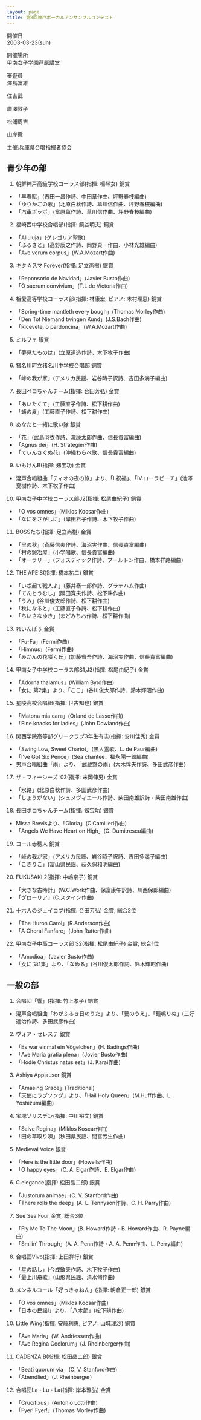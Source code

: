```yaml
---
layout: page
title: 第8回神戸ボーカルアンサンブルコンテスト
---
```

開催日  
2003-03-23(sun)

開催場所  
甲南女子学園芦原講堂

審査員  
澤島富雄

住吉武

廣澤敦子

松浦周吉

山岸徹

主催:兵庫県合唱指揮者協会

青少年の部
----------

1. <span class="choir-name">朝鮮神戸高級学校コーラス部</span>(指揮: 楊琴女)
銅賞

-   「早春賦」(吉田一昌作詩、中田章作曲、坪野春枝編曲)
-   「ゆりかごの歌」(北原白秋作詩、草川信作曲、坪野春枝編曲)
-   「汽車ポッポ」(富原薫作詩、草川信作曲、坪野春枝編曲)

2. <span class="choir-name">福崎西中学校合唱部</span>(指揮: 鏡谷明夫)
銅賞

-   「Alluluja」(グレゴリア聖歌)
-   「ふるさと」(高野辰之作詩、岡野貞一作曲、小林光雄編曲)
-   「Ave verum corpus」(W.A.Mozart作曲)

3. <span class="choir-name">キタ☆スマ Forever</span>(指揮: 足立尚樹)
銀賞

-   「Reponsorio de Navidad」(Javier Busto作曲)
-   「O sacrum convivium」(T.L.de Victoria作曲)

4. <span class="choir-name">相愛高等学校コーラス部</span>(指揮: 林康宏, ピアノ: 木村理恵)
銅賞

-   「Spring-time mantleth every bough」(Thomas Morley作曲)
-   「Den Tot Niemand twingen Kund」(J.S.Bach作曲)
-   「Ricevete, o pardoncina」(W.A.Mozart作曲)

5. <span class="choir-name">ミルフェ</span>
銀賞

-   「夢見たものは」(立原道造作詩、木下牧子作曲)

6. <span class="choir-name">猪名川町立猪名川中学校合唱部</span>
銅賞

-   「峠の我が家」(アメリカ民謡、岩谷時子訳詩、吉田多満子編曲)

7. <span class="choir-name">長田ペコちゃんチーム</span>(指揮: 合田芳弘)
金賞

-   「あいたくて」(工藤直子作詩、松下耕作曲)
-   「蟻の夏」(工藤直子作詩、松下耕作曲)

8. <span class="choir-name">あなたと一緒に歌い隊</span>
銀賞

-   「花」(武島羽衣作詩、瀧廉太郎作曲、信長貴富編曲)
-   「Agnus dei」(H. Strategier作曲)
-   「てぃんさぐぬ花」(沖縄わらべ歌、信長貴富編曲)

9. <span class="choir-name">いもけんB</span>(指揮: 剱宝功)
金賞

-   混声合唱組曲「ティオの夜の旅」より、「I.祝福」、「IV.ローラビーチ」(池澤夏樹作詩、木下牧子作曲)

10. <span class="choir-name">甲南女子中学校コーラス部J2</span>(指揮: 松尾由紀子)
銅賞

-   「O vos omnes」(Miklos Kocsar作曲)
-   「なにをさがしに」(岸田衿子作詩、木下牧子作曲)

11. <span class="choir-name">BOSSたち</span>(指揮: 足立尚樹)
金賞

-   「里の秋」(斉藤信夫作詩、海沼実作曲、信長貴富編曲)
-   「村の鍛冶屋」(小学唱歌、信長貴富編曲)
-   「オーラリー」(フォスディック作詩、プールトン作曲、橋本祥路編曲)

12. <span class="choir-name">THE APE’S</span>(指揮: 橋本祐二)
銀賞

-   「いざ起て戦人よ」(藤井泰一郎作詩、グラナハム作曲)
-   「てんとうむし」(阪田寛夫作詩、松下耕作曲)
-   「うみ」(谷川俊太郎作詩、松下耕作曲)
-   「秋になると」(工藤直子作詩、松下耕作曲)
-   「ちいさなゆき」(まどみちお作詩、松下耕作曲)

13. <span class="choir-name">れいんぼぅ</span>
金賞

-   「Fu-Fu」(Fermi作曲)
-   「Himnus」(Fermi作曲)
-   「みかんの花咲く丘」(加藤省吾作詩、海沼実作曲、信長貴富編曲)

14. <span class="choir-name">甲南女子中学校コーラス部S1,J3</span>(指揮: 松尾由紀子)
金賞

-   「Adorna thalamus」(William Byrd作曲)
-   「女に 第2集」より、「ここ」(谷川俊太郎作詩、鈴木輝昭作曲)

15. <span class="choir-name">星陵高校合唱組</span>(指揮: 世古知也)
銀賞

-   「Matona mia cara」(Orland de Lasso作曲)
-   「Fine knacks for ladies」(John Dowland作曲)

16. <span class="choir-name">関西学院高等部グリークラブ3年生有志</span>(指揮: 安川佳秀)
金賞

-   「Swing Low, Sweet
    Chariot」(黒人霊歌、L. de Paur編曲)
-   「I’ve Got Six Pence」(Sea chantee、福永陽一郎編曲)
-   男声合唱組曲「雨」より、「武蔵野の雨」(大木惇夫作詩、多田武彦作曲)

17. <span class="choir-name">ザ・フィーシーズ ’03</span>(指揮: 末岡伸男)
金賞

-   「水路」(北原白秋作詩、多田武彦作曲)
-   「しょうがない」(シュヌヴィエール作詩、柴田南雄訳詩・柴田南雄作曲)

18. <span class="choir-name">長田ポコちゃんチーム</span>(指揮: 剱宝功)
銀賞

-   Missa Brevisより、「Gloria」(C.Camilleri作曲)
-   「Angels We Have Heart on High」(G. Dumitrescu編曲)

19. <span class="choir-name">コール赤穂人</span>
銅賞

-   「峠の我が家」(アメリカ民謡、岩谷時子訳詩、吉田多満子編曲)
-   「こきりこ」(富山県民謡、荻久保和明編曲)

20. <span class="choir-name">FUKUSAKI 2</span>(指揮: 中嶋京子)
銅賞

-   「大きな古時計」(W.C.Work作曲、保富康午訳詩、川西保郎編曲)
-   「グローリア」(C.スタイン作曲)

21. <span class="choir-name">十六人のジェイコブ</span>(指揮: 合田芳弘)
金賞, 総合2位

-   「The Huron Carol」(R.Anderson作曲)
-   「A Choral Fanfare」(John Rutter作曲)

22. <span class="choir-name">甲南女子中高コーラス部 S2</span>(指揮: 松尾由紀子)
金賞, 総合1位

-   「Amodioa」(Javier Busto作曲)
-   「女に 第1集」より、「なめる」(谷川俊太郎作詞、鈴木輝昭作曲)

一般の部
--------

1. <span class="choir-name">合唱団「響」</span>(指揮: 竹上孝子)
銅賞

-   混声合唱組曲「わがふるき日のうた」より、「甍のうえ」、「鐘鳴りぬ」(三好達治作詩、多田武彦作曲)

2. <span class="choir-name">ヴォア・セレステ</span>
銀賞

-   「Es war einmal ein Vögelchen」(H. Badings作曲)
-   「Ave Maria gratia plena」(Jovier Busto作曲)
-   「Hodie Christus natus est」(J. Karai作曲)

3. <span class="choir-name">Ashiya Applauser</span>
銅賞

-   「Amasing Grace」(Traditional)
-   「天使にラブソング」より、「Hail Holy
    Queen」(M.Huff作曲、L. Yoshizumi編曲)

4. <span class="choir-name">宝塚ゾリスデン</span>(指揮: 中川裕文)
銅賞

-   「Salve Regina」(Miklos Koscar作曲)
-   「田の草取り唄」(秋田県民謡、間宮芳生作曲)

5. <span class="choir-name">Medieval Voice</span>
銀賞

-   「Here is the little door」(Howells作曲)
-   「O happy eyes」(C. A.
    Elgar作詩、E. Elgar作曲)

6. <span class="choir-name">C.elegance</span>(指揮: 松田晶二郎)
銀賞

-   「Justorum animae」(C. V. Stanford作曲)
-   「There rolls the deep」(A. L.
    Tennyson作詩、C. H. Parry作曲)

7. <span class="choir-name">Sue Sea Four</span>
金賞, 総合3位

-   「Fly Me To The Moon」(B.
    Howard作詩・B. Howard作曲、R. Payne編曲)
-   「Smilin’ Through」(A. A.
    Penn作詩・A. A. Penn作曲、L. Perry編曲)

8. <span class="choir-name">合唱団Vivo</span>(指揮: 上田祥行)
銀賞

-   「星の話し」(今成敏夫作詩、木下牧子作曲)
-   「最上川舟歌」(山形県民謡、清水脩作曲)

9. <span class="choir-name">メンネルコール「好っきゃねん」</span>(指揮: 朝倉正一郎)
銀賞

-   「O vos omnes」(Miklos Kocsar作曲)
-   「日本の民謡I」より、「八木節」(松下耕作曲)

10. <span class="choir-name">Little Wing</span>(指揮: 安藤利恵, ピアノ: 山城理沙)
銅賞

-   「Ave Maria」(W. Andriessen作曲)
-   「Ave Regina Coelorum」(J. Rheinberger作曲)

11. <span class="choir-name">CADENZA B</span>(指揮: 松田晶二郎)
銀賞

-   「Beati quorum via」(C. V. Stanford作曲)
-   「Abendlied」(J. Rheinberger)

12. <span class="choir-name">合唱団La・Lu・La</span>(指揮: 岸本雅弘)
金賞

-   「Crucifixus」(Antonio Lotti作曲)
-   「Fyer! Fyer!」(Thomas Morley作曲)
